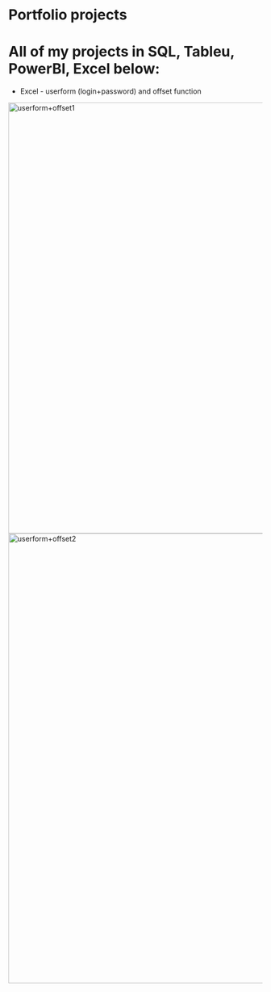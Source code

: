 # Portfolio projects
# All of my projects in SQL, Tableu, PowerBI, Excel below:
* Excel - userform (login+password) and offset function


<img width="854" alt="userform+offset1" src="https://user-images.githubusercontent.com/31890259/187172384-016f4a0f-179d-4783-bdf5-b6e602626db0.PNG">
<img width="892" alt="userform+offset2" src="https://user-images.githubusercontent.com/31890259/187172490-61cdf02c-84a8-4167-afb4-63fd7e17d8d3.PNG">

